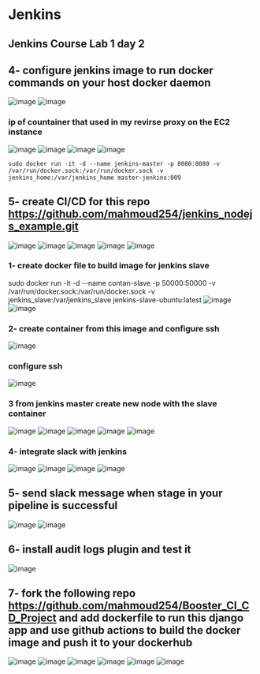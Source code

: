 # Jenkins

## Jenkins Course Lab 1 day 2

## 4- configure jenkins image to run docker commands on your host docker daemon
![image](https://user-images.githubusercontent.com/28235504/216189761-147089ac-87a7-4757-bcd7-c28176b85de5.png)
![image](https://user-images.githubusercontent.com/28235504/216193129-969f1f52-aaf4-41f7-bc5d-f83cca9f8063.png)

### ip of countainer that used in my revirse proxy on the EC2 instance
![image](https://user-images.githubusercontent.com/28235504/216193434-ee570096-279f-44a9-963b-b86765a94cb4.png)
![image](https://user-images.githubusercontent.com/28235504/216193807-7d0422b8-df6a-4bc4-8f16-69a2663b6ed5.png)
![image](https://user-images.githubusercontent.com/28235504/216193899-6d012069-4293-4465-acbb-6c9415db3cd4.png)
![image](https://user-images.githubusercontent.com/28235504/216193951-af293759-99e8-41f4-8bda-b5512c2c201a.png)


``` 
sudo docker run -it -d --name jenkins-master -p 8080:8080 -v /var/run/docker.sock:/var/run/docker.sock -v jenkins_home:/var/jenkins_home master-jenkins:009
```

## 5- create CI/CD for this repo https://github.com/mahmoud254/jenkins_nodejs_example.git
![image](https://user-images.githubusercontent.com/28235504/216196642-bad43a8c-9f3b-4a28-ab2e-7d7a7c28c3b0.png)
![image](https://user-images.githubusercontent.com/28235504/216198131-60dd13bc-817d-40a0-82e9-64b408548881.png)
![image](https://user-images.githubusercontent.com/28235504/216198169-7f7a9030-2e09-4495-8104-69d6a0dab1ac.png)
![image](https://user-images.githubusercontent.com/28235504/216198295-42596c7f-543f-4177-a33a-6c47e769def6.png)
![image](https://user-images.githubusercontent.com/28235504/216198857-359851fb-58a7-4958-929c-bc0022973d0d.png)

### 1- create docker file to build image for jenkins slave
sudo docker run -it -d --name contan-slave -p 50000:50000 -v /var/run/docker.sock:/var/run/docker.sock -v jenkins_slave:/var/jenkins_slave jenkins-slave-ubuntu:latest
![image](https://user-images.githubusercontent.com/28235504/216308504-85873305-2230-4406-b969-d8c4d098b5e4.png)
![image](https://user-images.githubusercontent.com/28235504/216317012-773df251-416a-447c-af6d-94f34376dd09.png)

### 2- create container from this image and configure ssh
![image](https://user-images.githubusercontent.com/28235504/216320035-e7a067bc-b3e4-4220-9825-c9809392c2df.png)

### configure ssh
![image](https://user-images.githubusercontent.com/28235504/216320463-8703ab30-784c-40c1-8f6d-ee6a1968eaad.png)

### 3  from jenkins master create new node with the slave container
![image](https://user-images.githubusercontent.com/28235504/216322743-ba7d9445-e9d5-47aa-af12-7e149cfc316d.png)
![image](https://user-images.githubusercontent.com/28235504/216324102-3abfefac-028e-4970-a07b-3bb0fa6d3e61.png)
![image](https://user-images.githubusercontent.com/28235504/216329040-0b26e8e7-5abc-4760-997f-b2f6229a639f.png)
![image](https://user-images.githubusercontent.com/28235504/216338993-3f0ecf2d-e275-4d7b-b89b-5cdd443a5b0b.png)
![image](https://user-images.githubusercontent.com/28235504/216340480-f4ceb1c5-0a15-4783-8259-45e799a4f066.png)

### 4- integrate slack with jenkins
![image](https://user-images.githubusercontent.com/28235504/216342676-cd122804-06d4-41a7-954b-311fb9d06e98.png)
![image](https://user-images.githubusercontent.com/28235504/216343413-92471d27-c7a6-4e5d-8b3a-2a9148ddb1af.png)
![image](https://user-images.githubusercontent.com/28235504/216345573-51502f48-d881-4b94-a542-8493f6c36714.png)
![image](https://user-images.githubusercontent.com/28235504/216345681-eb4651ea-82ca-431f-ac00-77b455a3c277.png)

## 5- send slack message when stage in your pipeline is successful
![image](https://user-images.githubusercontent.com/28235504/216346660-92a6a85f-0f44-4470-925b-8f82fde6bbdc.png)
![image](https://user-images.githubusercontent.com/28235504/216346602-25923b6b-4f2c-4794-a761-b62bcdfa09db.png)

## 6- install audit logs plugin and test it
![image](https://user-images.githubusercontent.com/28235504/216348019-6b7a1cef-0b24-40ed-a26d-f5b394ac2f5b.png)

## 7- fork the following repo https://github.com/mahmoud254/Booster_CI_CD_Project and add dockerfile to run this django app and use github actions to build the docker image and push it to your dockerhub
![image](https://user-images.githubusercontent.com/28235504/216348712-e97a2381-2bfe-42ee-b044-bd8d92494861.png)
![image](https://user-images.githubusercontent.com/28235504/216349590-a706d78b-378d-4d80-8360-35b7ee0b22b7.png)
![image](https://user-images.githubusercontent.com/28235504/216350757-3fff3a6d-4268-4d77-b4dd-c60bb3aa2d27.png)
![image](https://user-images.githubusercontent.com/28235504/216353086-a617b818-fcdc-47dc-af42-bd8abbdc1cc4.png)
![image](https://user-images.githubusercontent.com/28235504/216353616-9f6e01a8-9905-4a3e-9cb4-060526facdc9.png)
![image](https://user-images.githubusercontent.com/28235504/216353562-035e87ef-48a8-4297-bbb3-133e98b5edb3.png)


